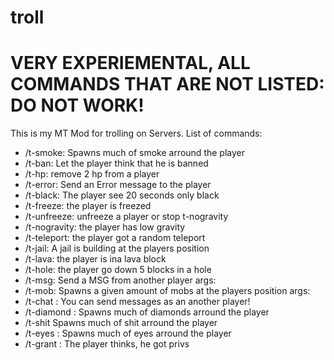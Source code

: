 # troll

# VERY EXPERIEMENTAL, ALL COMMANDS THAT ARE NOT LISTED: DO NOT WORK!
This is my MT Mod for trolling on Servers.
List of commands:
* /t-smoke: Spawns much of smoke arround the player
* /t-ban: Let the player think that he is banned
* /t-hp: remove 2 hp from a player
* /t-error: Send an Error message to the player
* /t-black: The player see 20 seconds only black
* /t-freeze: the player is freezed
* /t-unfreeze: unfreeze a player or stop t-nogravity
* /t-nogravity: the player has low gravity
* /t-teleport: the player got a random teleport
* /t-jail: A jail is building at the players position
* /t-lava: the player is ina lava block
* /t-hole: the player go down 5 blocks in a hole
* /t-msg: Send a MSG from another player args: <from> <to> <msg>
* /t-mob: Spawns a given amount of mobs at the players position args: <player> <mob> <amount>
* /t-chat <name> <message>: You can send messages as an another player!
* /t-diamond <name>: Spawns much of diamonds arround the player
* /t-shit Spawns much of shit arround the player
* /t-eyes <player>: Spawns much of eyes arround the player
* /t-grant <granter> <player> <priv>: The player thinks, he got privs


